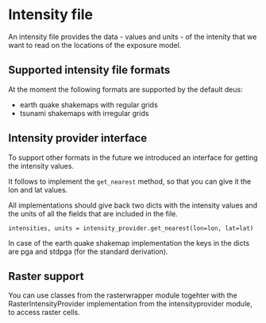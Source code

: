 # Intensity file

An intensity file provides the data - values and units - of the intenity
that we want to read on the locations of the exposure model.

## Supported intensity file formats
At the moment the following formats are supported by the default deus:
- earth quake shakemaps with regular grids
- tsunami shakemaps with irregular grids

## Intensity provider interface
To support other formats in the future we introduced an interface for
getting the intensity values.

It follows to implement the `get_nearest` method, so that you can give
it the lon and lat values.

All implementations should give back two dicts with the intensity values
and the units of all the fields that are included in the file.

```
intensities, units = intensity_provider.get_nearest(lon=lon, lat=lat)
```

In case of the earth quake shakemap implementation the keys in the 
dicts are pga and stdpga (for the standard derivation).

## Raster support

You can use classes from the rasterwrapper module togehter with the
RasterIntensityProvider implementation from the intensityprovider module,
to access raster cells.
